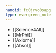 ```yaml
---
nanoid: fc0jrvo0sapg
type: evergreen_note
---
```

- [[Science4All]]
- [[MrPhi]]
- [[Axiome]]
- [[Absol]]
